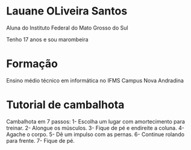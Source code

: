 # Lauane OLiveira Santos

Aluna do Instituto Federal do Mato Grosso do Sul

Tenho 17 anos e sou marombeira

# Formação

Ensino médio técnico em informática no IFMS Campus Nova Andradina

# Tutorial de cambalhota

Cambalhota em 7 passos:
1- Escolha um lugar com amortecimento para treinar.
2- Alongue os músculos.
3- Fique de pé e endireite a coluna.
4- Agache o corpo.
5- Dê um impulso com as pernas.
6- Continue rolando para frente.
7- Fique de pé.

